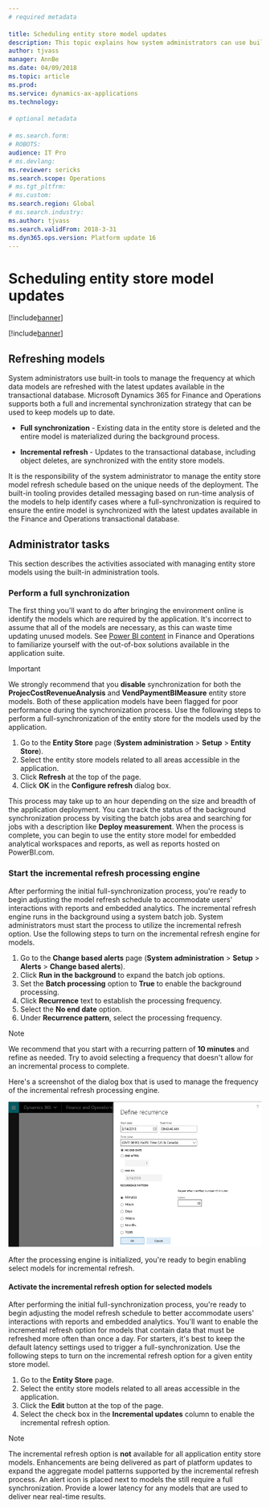 ```yaml
---
# required metadata

title: Scheduling entity store model updates
description: This topic explains how system administrators can use built-in tools to manage the frequency at which data models are refreshed with the latest updates available in the transactional database.
author: tjvass
manager: AnnBe
ms.date: 04/09/2018
ms.topic: article
ms.prod: 
ms.service: dynamics-ax-applications
ms.technology: 

# optional metadata

# ms.search.form:
# ROBOTS:
audience: IT Pro
# ms.devlang: 
ms.reviewer: sericks
ms.search.scope: Operations
# ms.tgt_pltfrm: 
# ms.custom:
ms.search.region: Global
# ms.search.industry:
ms.author: tjvass
ms.search.validFrom: 2018-3-31 
ms.dyn365.ops.version: Platform update 16
---
```


# Scheduling entity store model updates

[!include[banner](../includes/banner.md)]

[!include[banner](../includes/pre-release.md)] 

## Refreshing models
System administrators use built-in tools to manage the frequency at which data models are refreshed with the latest updates available in the transactional database. Microsoft Dynamics 365 for Finance and Operations supports both a full and incremental synchronization strategy that can be used to keep models up to date.

- **Full synchronization** - Existing data in the entity store is deleted and the entire model is materialized during the background process.

- **Incremental refresh** - Updates to the transactional database, including object deletes, are synchronized with the entity store models.
	
It is the responsibility of the system administrator to manage the entity store model refresh schedule based on the unique needs of the deployment. The built-in tooling provides detailed messaging based on run-time analysis of the models to help identify cases where a full-synchronization is required to ensure the entire model is synchronized with the latest updates available in the Finance and Operations transactional database.

## Administrator tasks
This section describes the activities associated with managing entity store models using the built-in administration tools.

### Perform a full synchronization
The first thing you'll want to do after bringing the environment online is identify the models which are required by the application. It's incorrect to assume that all of the models are necessary, as this can waste time updating unused models. See [Power BI content](https://docs.microsoft.com/en-us/dynamics365/unified-operations/dev-itpro/analytics/power-bi-home-page) in Finance and Operations to familiarize yourself with the out-of-box solutions available in the application suite.

> [!Important]
> We strongly recommend that you **disable** synchronization for both the **ProjecCostRevenueAnalysis** and **VendPaymentBIMeasure** entity store models. Both of these application models have been flagged for poor performance during the synchronization process. Use the following steps to perform a full-synchronization of the entity store for the models used by the application.

1. Go to the **Entity Store** page (**System administration** > **Setup** > **Entity Store**).
2. Select the entity store models related to all areas accessible in the application.
3. Click **Refresh** at the top of the page.
4. Click **OK** in the **Configure refresh** dialog box.
	
This process may take up to an hour depending on the size and breadth of the application deployment. You can track the status of the background synchronization process by visiting the batch jobs area and searching for jobs with a description like **Deploy measurement**. When the process is complete, you can begin to use the entity store model for embedded analytical workspaces and reports, as well as reports hosted on PowerBI.com.

### Start the incremental refresh processing engine
After performing the initial full-synchronization process, you're ready to begin adjusting the model refresh schedule to accommodate users' interactions with reports and embedded analytics. The incremental refresh engine runs in the background using a system batch job. System administrators must start the process to utilize the incremental refresh option. Use the following steps to turn on the incremental refresh engine for models.

1. Go to the **Change based alerts** page (**System administration** > **Setup** > **Alerts** > **Change based alerts**).
2. Click **Run in the background** to expand the batch job options.
3. Set the **Batch processing** option to **True** to enable the background processing.
4. Click **Recurrence** text to establish the processing frequency.
5. Select the **No end date** option.
6. Under **Recurrence pattern**, select the processing frequency.

> [!Note]
> We recommend that you start with a recurring pattern of **10 minutes** and refine as needed. Try to avoid selecting a frequency that doesn't allow for an incremental process to complete.

Here's a screenshot of the dialog box that is used to manage the frequency of the incremental refresh processing engine.

![Define recurrence dialog](media/Schedule-incremental-refresh.png)

After the processing engine is initialized, you're ready to begin enabling select models for incremental refresh.

#### Activate the incremental refresh option for selected models
After performing the initial full-synchronization process, you're ready to begin adjusting the model refresh schedule to better accommodate users' interactions with reports and embedded analytics. You'll want to enable the incremental refresh option for models that contain data that must be refreshed more often than once a day. For starters, it's best to keep the default latency settings used to trigger a full-synchronization. Use the following steps to turn on the incremental refresh option for a given entity store model.

1. Go to the **Entity Store** page.
2. Select the entity store models related to all areas accessible in the application.
3. Click the **Edit** button at the top of the page.
4. Select the check box in the **Incremental updates** column to enable the incremental refresh option.

> [!Note]
> The incremental refresh option is **not** available for all application entity store models. Enhancements are being delivered as part of platform updates to expand the aggregate model patterns supported by the incremental refresh process. An alert icon is placed next to models the still require a full synchronization. Provide a lower latency for any models that are used to deliver near real-time results.
